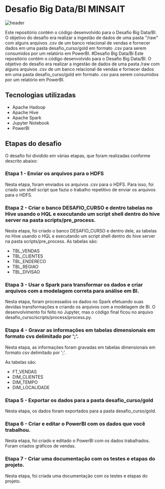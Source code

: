 # Desafio Big Data/BI MINSAIT
![header](https://user-images.githubusercontent.com/102594213/230445487-7cf1c318-5f58-4613-bf06-b99b3eee3f14.jpg)


Este repositório contém o código desenvolvido para o Desafio Big Data/BI. O objetivo do desafio era realizar a ingestão de dados de uma pasta "/raw" com alguns arquivos .csv de um banco relacional de vendas e fornecer dados em uma pasta desafio_curso/gold em formato .csv para serem consumidos por um relatório em PowerBI.
#Desafio Big Data/Bi
Este repositório contém o código desenvolvido para o Desafio Big Data/BI. O objetivo do desafio era realizar a ingestão de dados de uma pasta /raw com alguns arquivos .csv de um banco relacional de vendas e fornecer dados em uma pasta desafio_curso/gold em formato .csv para serem consumidos por um relatório em PowerBI.

## Tecnologias utilizadas
- Apache Hadoop
- Apache Hive
- Apache Spark
- Jupyter Notebook
- PowerBI

## Etapas do desafio
O desafio foi dividido em várias etapas, que foram realizadas conforme descrito abaixo:

### Etapa 1 - Enviar os arquivos para o HDFS
Nesta etapa, foram enviados os arquivos .csv para o HDFS. Para isso, foi criado um shell script que fazia o trabalho repetitivo de enviar os arquivos para o HDFS.

### Etapa 2 - Criar o banco DESAFIO_CURSO e dentro tabelas no Hive usando o HQL e executando um script shell dentro do hive server na pasta scripts/pre_process.
Nesta etapa, foi criado o banco DESAFIO_CURSO e dentro dele, as tabelas no Hive usando o HQL e executando um script shell dentro do hive server na pasta scripts/pre_process. As tabelas são:

- TBL_VENDAS
- TBL_CLIENTES
- TBL_ENDERECO
- TBL_REGIAO
- TBL_DIVISAO

### Etapa 3 - Usar o Spark para transformar os dados e criar arquivos com a modelagem correta para análise em BI.
Nesta etapa, foram processados os dados no Spark efetuando suas devidas transformações e criando os arquivos com a modelagem de BI. O desenvolvimento foi feito no Jupyter, mas o código final ficou no arquivo desafio_curso/scripts/process/process.py.

### Etapa 4 - Gravar as informações em tabelas dimensionais em formato cvs delimitado por ';'.
Nesta etapa, as informações foram gravadas em tabelas dimensionais em formato csv delimitado por ';'. 

As tabelas são:
- FT_VENDAS
- DIM_CLIENTES
- DIM_TEMPO
- DIM_LOCALIDADE

### Etapa 5 - Exportar os dados para a pasta desafio_curso/gold
Nesta etapa, os dados foram exportados para a pasta desafio_curso/gold.

### Etapa 6 - Criar e editar o PowerBI com os dados que você trabalhou.
Nesta etapa, foi criado e editado o PowerBI com os dados trabalhados. Foram criados gráficos de vendas.

### Etapa 7 - Criar uma documentação com os testes e etapas do projeto.
Nesta etapa, foi criada uma documentação com os testes e etapas do projeto.
